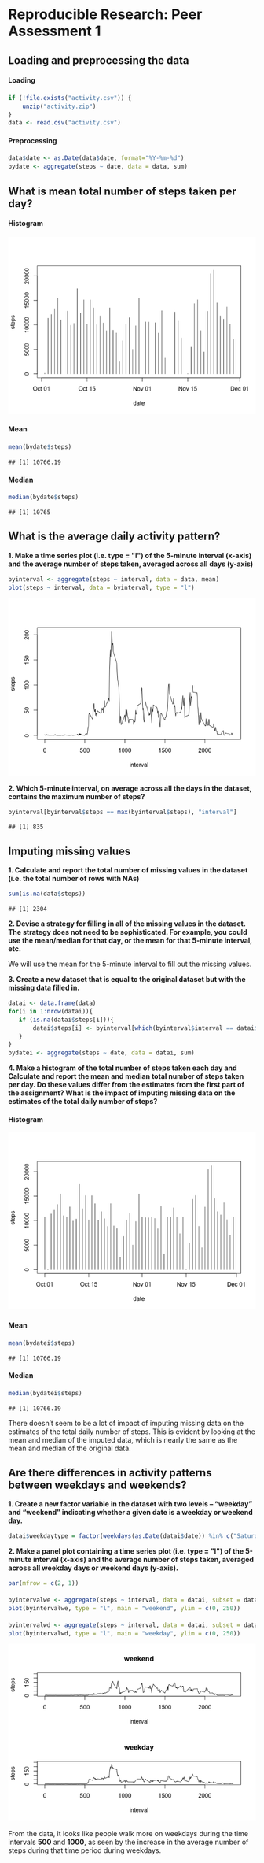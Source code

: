 # Reproducible Research: Peer Assessment 1


## Loading and preprocessing the data

#### Loading


```r
if (!file.exists("activity.csv")) {
    unzip("activity.zip")
}
data <- read.csv("activity.csv")
```

#### Preprocessing

```r
data$date <- as.Date(data$date, format="%Y-%m-%d")
bydate <- aggregate(steps ~ date, data = data, sum)
```

## What is mean total number of steps taken per day?

#### Histogram

![](PA1_template_files/figure-html/unnamed-chunk-3-1.png) 

#### Mean


```r
mean(bydate$steps)
```

```
## [1] 10766.19
```

#### Median


```r
median(bydate$steps)
```

```
## [1] 10765
```

## What is the average daily activity pattern?

**1. Make a time series plot (i.e. type = "l") of the 5-minute interval (x-axis) and the average number of steps taken, averaged across all days (y-axis)**


```r
byinterval <- aggregate(steps ~ interval, data = data, mean)
plot(steps ~ interval, data = byinterval, type = "l")
```

![](PA1_template_files/figure-html/unnamed-chunk-6-1.png) 

**2. Which 5-minute interval, on average across all the days in the dataset, contains the maximum number of steps?**


```r
byinterval[byinterval$steps == max(byinterval$steps), "interval"]
```

```
## [1] 835
```
## Imputing missing values

**1. Calculate and report the total number of missing values in the dataset
(i.e. the total number of rows with NAs)**


```r
sum(is.na(data$steps))
```

```
## [1] 2304
```

**2. Devise a strategy for filling in all of the missing values in the dataset. The strategy does not need to be sophisticated. For example, you could use the mean/median for that day, or the mean for that 5-minute interval, etc.**

We will use the mean for the 5-minute interval to fill out the missing values.

**3. Create a new dataset that is equal to the original dataset but with the missing data filled in.**


```r
datai <- data.frame(data)
for(i in 1:nrow(datai)){
   if (is.na(datai$steps[i])){
       datai$steps[i] <- byinterval[which(byinterval$interval == datai$interval[i]),]$steps
   }
}
bydatei <- aggregate(steps ~ date, data = datai, sum)
```

**4. Make a histogram of the total number of steps taken each day and Calculate and report the mean and median total number of steps taken per day. Do these values differ from the estimates from the first part of the assignment? What is the impact of imputing missing data on the estimates of the total daily number of steps?**


#### Histogram

![](PA1_template_files/figure-html/unnamed-chunk-10-1.png) 

#### Mean


```r
mean(bydatei$steps)
```

```
## [1] 10766.19
```

#### Median


```r
median(bydatei$steps)
```

```
## [1] 10766.19
```

There doesn’t seem to be a lot of impact of imputing missing data on the estimates of the total daily number of steps. This is evident by looking at the mean and median of the imputed data, which is nearly the same as the mean and median of the original data.


## Are there differences in activity patterns between weekdays and weekends?

**1. Create a new factor variable in the dataset with two levels – “weekday” and “weekend” indicating whether a given date is a weekday or weekend day.**


```r
datai$weekdaytype = factor(weekdays(as.Date(datai$date)) %in% c("Saturday", "Sunday"), levels = c("FALSE", "TRUE"), labels = c("weekday", "weekend"))
```

**2. Make a panel plot containing a time series plot (i.e. type = "l") of the 5-minute interval (x-axis) and the average number of steps taken, averaged across all weekday days or weekend days (y-axis).**



```r
par(mfrow = c(2, 1))

byintervalwe <- aggregate(steps ~ interval, data = datai, subset = datai$weekdaytype == "weekend", FUN = mean)
plot(byintervalwe, type = "l", main = "weekend", ylim = c(0, 250))

byintervalwd <- aggregate(steps ~ interval, data = datai, subset = datai$weekdaytype == "weekday", FUN = mean)
plot(byintervalwd, type = "l", main = "weekday", ylim = c(0, 250))
```

![](PA1_template_files/figure-html/unnamed-chunk-14-1.png) 

From the data, it looks like people walk more on weekdays during the time intervals **500** and **1000**, as seen by the increase in the average number of steps during that time period during weekdays.
